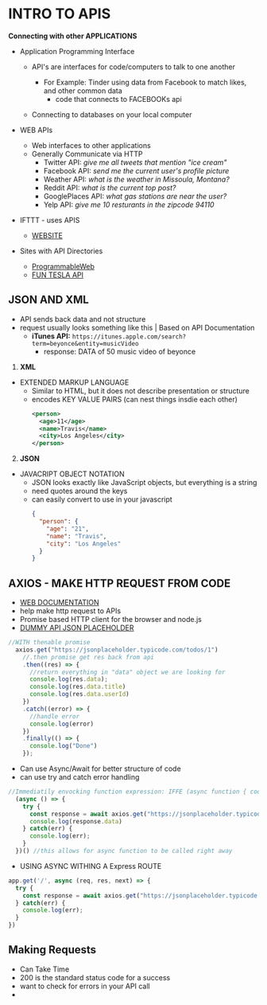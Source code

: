# INTRO TO APIS
**Connecting with other APPLICATIONS**

* Application Programming Interface
  - API's are interfaces for code/computers to talk to one another
    * For Example: Tinder using data from Facebook to match likes, and other common data
      * code that connects to FACEBOOKs api

  - Connecting to databases on your local computer

* WEB APIs
  - Web interfaces to other applications
  - Generally Communicate via HTTP
    * Twitter API: _give me all tweets that mention "ice cream"_ 
    * Facebook API: _send me the current user's profile picture_
    * Weather API: _what is the weather in Missoula, Montana?_
    * Reddit API: _what is the current top post?_
    * GooglePlaces API: _what gas stations are near the user?_
    * Yelp API: _give me 10 resturants in the zipcode 94110_

* IFTTT - uses APIS
  - [WEBSITE](https://ifttt.com/)

* Sites with API Directories
  - [ProgrammableWeb](https://www.programmableweb.com/)
  - [FUN TESLA API](https://tesla-api.timdorr.com/)

## JSON AND XML

- API sends back data and not structure
- request usually looks something like this | Based on API Documentation
  - **iTunes API:** `https://itunes.apple.com/search?term=beyonce&entity=musicVideo`
    - response: DATA of 50 music video of beyonce

1. **XML**
  * EXTENDED MARKUP LANGUAGE
    - Similar to HTML, but it does not describe presentation or structure
    - encodes KEY VALUE PAIRS (can nest things insdie each other)
      ```xml
      <person>
        <age>11</age>
        <name>Travis</name>
        <city>Los Angeles</city>
      </person>
      ```

2. **JSON**
  * JAVACRIPT OBJECT NOTATION
    - JSON looks exactly like JavaScript objects, but everything is a string
    - need quotes around the keys
    - can easily convert to use in your javascript 
      ```json
      {
        "person": {
          "age": "21",
          "name": "Travis",
          "city": "Los Angeles"
        }
      }
      ```

## AXIOS - MAKE HTTP REQUEST FROM CODE
  - [WEB DOCUMENTATION](https://www.npmjs.com/package/axios)
  - help make http request to APIs
  - Promise based HTTP client for the browser and node.js
  - [DUMMY API JSON PLACEHOLDER](https://jsonplaceholder.typicode.com/)
  ```js
  //WITH thenable promise
    axios.get("https://jsonplaceholder.typicode.com/todos/1")
      //.then promise get res back from api
      .then((res) => {
        //return everything in "data" object we are looking for
        console.log(res.data);
        console.log(res.data.title)
        console.log(res.data.userId)
      }) 
      .catch((error) => {
        //handle error
        console.log(error)
      })
      .finally(() => {
        console.log("Done")
      });
  ```

  - Can use Async/Await for better structure of code
  - can use try and catch error handling
  ```js
  //Immediatily envocking function expression: IFFE (async function { code goes in here })()
    (async () => {
      try {
        const response = await axios.get("https://jsonplaceholder.typicode.com/todos/1")
        console.log(response.data)
      } catch(err) {
        console.log(err);
      } 
    })() //this allows for async function to be called right away
  ```

  - USING ASYNC WITHING A Express ROUTE
  ```js
  app.get('/', async (req, res, next) => {
    try {
      const response = await axios.get("https://jsonplaceholder.typicode.com/todos/1")
    } catch(err) {
      console.log(err);
    }  
  })

  ```

## Making Requests
  - Can Take Time
  - 200 is the standard status code for a success 
  - want to check for errors in your API call
  - 
  

  



